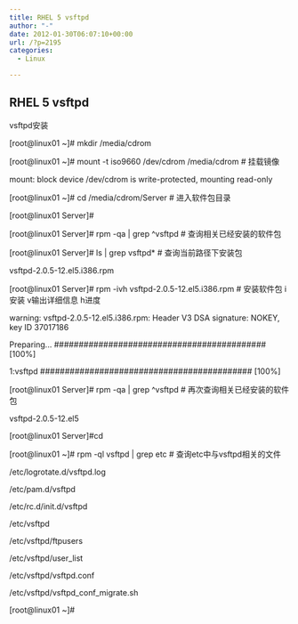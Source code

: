```yaml
---
title: RHEL 5 vsftpd
author: "-"
date: 2012-01-30T06:07:10+00:00
url: /?p=2195
categories:
  - Linux

---
```

## RHEL 5 vsftpd
vsftpd安装
  
[root@linux01 ~]# mkdir /media/cdrom
  
[root@linux01 ~]# mount -t iso9660 /dev/cdrom /media/cdrom # 挂载镜像
  
mount: block device /dev/cdrom is write-protected, mounting read-only
  
[root@linux01 ~]# cd /media/cdrom/Server # 进入软件包目录
  
[root@linux01 Server]#
  
[root@linux01 Server]# rpm -qa | grep ^vsftpd # 查询相关已经安装的软件包
  
[root@linux01 Server]# ls | grep vsftpd* # 查询当前路径下安装包
  
vsftpd-2.0.5-12.el5.i386.rpm
  
[root@linux01 Server]# rpm -ivh vsftpd-2.0.5-12.el5.i386.rpm # 安装软件包 i安装 v输出详细信息 h进度
  
warning: vsftpd-2.0.5-12.el5.i386.rpm: Header V3 DSA signature: NOKEY, key ID 37017186
  
Preparing... ########################################### [100%]
  
1:vsftpd ########################################### [100%]
  
[root@linux01 Server]# rpm -qa | grep ^vsftpd # 再次查询相关已经安装的软件包
  
vsftpd-2.0.5-12.el5
  
[root@linux01 Server]#cd
  
[root@linux01 ~]# rpm -ql vsftpd | grep etc # 查询etc中与vsftpd相关的文件
  
/etc/logrotate.d/vsftpd.log
  
/etc/pam.d/vsftpd
  
/etc/rc.d/init.d/vsftpd
  
/etc/vsftpd
  
/etc/vsftpd/ftpusers
  
/etc/vsftpd/user_list
  
/etc/vsftpd/vsftpd.conf
  
/etc/vsftpd/vsftpd_conf_migrate.sh
  
[root@linux01 ~]#